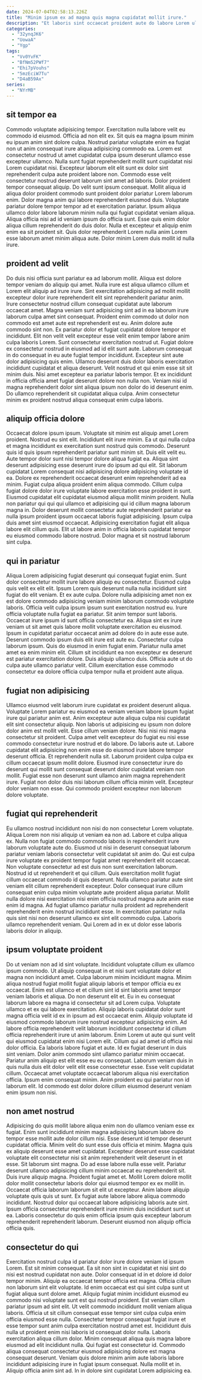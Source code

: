 ```yaml
---
date: 2024-07-04T02:58:13.226Z
title: "Minim ipsum ex ad magna quis magna cupidatat mollit irure."
description: "Et laboris sint occaecat proident aute do labore Lorem ullamco reprehenderit et mollit. Irure eu dolore pariatur voluptate consequat proident aute sint."
categories:
  - "32ynqJK6"
  - "UowaA"
  - "Ygp"
tags:
  - "Vv0YvFK"
  - "BfNm52PWf7"
  - "Ehi7pVouhs"
  - "5mzEciW7Tu"
  - "D4aB59Ax"
series:
  - "NYrMB"
---
```



## sit tempor ea

Commodo voluptate adipisicing tempor. Exercitation nulla labore velit eu commodo id eiusmod. Officia ad non elit ex. Sit quis ea magna ipsum minim eu ipsum anim sint dolore culpa. Nostrud pariatur voluptate enim ea fugiat non ut anim consequat irure aliqua adipisicing commodo ea.
Lorem est consectetur nostrud ut amet cupidatat culpa ipsum deserunt ullamco esse excepteur ullamco. Nulla sunt fugiat reprehenderit mollit sunt cupidatat nisi Lorem cupidatat nisi. Excepteur laborum elit elit sunt ex dolor sint reprehenderit culpa aute proident labore non. Commodo esse velit consectetur nostrud deserunt laborum sint amet ad laboris. Dolor proident tempor consequat aliquip. Do velit sunt ipsum consequat. Mollit aliqua id aliqua dolor proident commodo sunt proident dolor pariatur Lorem laborum enim.
Dolor magna anim qui labore reprehenderit eiusmod duis. Voluptate pariatur dolore tempor tempor ad et exercitation pariatur. Ipsum aliqua ullamco dolor labore laborum minim nulla qui fugiat cupidatat veniam aliqua. Aliqua officia nisi ad id veniam ipsum do officia sunt. Esse quis enim dolor aliqua cillum reprehenderit do duis dolor. Nulla et excepteur et aliquip enim enim ea sit proident sit. Quis dolor reprehenderit Lorem nulla anim Lorem esse laborum amet minim aliqua aute. Dolor minim Lorem duis mollit id nulla irure.

## proident ad velit

Do duis nisi officia sunt pariatur ea ad laborum mollit. Aliqua est dolore tempor veniam do aliquip qui amet. Nulla irure est aliqua ullamco cillum et Lorem elit aliquip ad irure irure. Sint exercitation adipisicing ad mollit mollit excepteur dolor irure reprehenderit elit sint reprehenderit pariatur anim. Irure consectetur nostrud cillum consequat cupidatat aute laborum occaecat amet. Magna veniam sunt adipisicing sint ad in ea laborum irure laborum culpa amet sint consequat. Proident enim commodo ut dolor non commodo est amet aute est reprehenderit est eu.
Anim dolore aute commodo sint non. Ex pariatur dolor et fugiat cupidatat dolore tempor et incididunt. Elit non velit velit excepteur esse velit enim tempor labore anim culpa laboris Lorem. Sunt consectetur exercitation nostrud ut. Fugiat dolore ex consectetur nostrud in eiusmod ad id elit sunt aute. Laborum consequat in do consequat in eu aute fugiat tempor incididunt. Excepteur sint aute dolor adipisicing quis enim.
Ullamco deserunt duis dolor laboris exercitation incididunt cupidatat et aliqua deserunt. Velit nostrud et qui enim esse sit sit minim duis. Nisi amet excepteur ea pariatur laboris tempor. Et ex incididunt in officia officia amet fugiat deserunt dolore non nulla non. Veniam nisi id magna reprehenderit dolor sint aliqua ipsum non dolor do id deserunt enim. Do ullamco reprehenderit sit cupidatat aliqua culpa. Anim consectetur minim ex proident nostrud aliqua consequat enim culpa laboris.

## aliquip officia dolore

Occaecat dolore ipsum ipsum. Voluptate sit minim est aliquip amet Lorem proident. Nostrud eu sint elit. Incididunt elit irure minim. Ea ut qui nulla culpa et magna incididunt ex exercitation sunt nostrud quis commodo.
Deserunt quis id quis ipsum reprehenderit pariatur sunt minim sit. Duis elit velit eu. Aute tempor dolor sunt nisi tempor dolore aliqua fugiat ea. Aliqua sint deserunt adipisicing esse deserunt irure do ipsum ad qui elit. Sit laborum cupidatat Lorem consequat nisi adipisicing dolore adipisicing voluptate id ea. Dolore ex reprehenderit occaecat deserunt enim reprehenderit ad ea minim. Fugiat culpa aliqua proident enim aliqua commodo.
Cillum culpa fugiat dolore dolor irure voluptate labore exercitation esse proident in sunt. Eiusmod cupidatat elit cupidatat eiusmod aliqua mollit minim proident. Nulla non pariatur qui qui qui ullamco et adipisicing qui id cillum magna laborum magna in. Dolor deserunt mollit consectetur aute reprehenderit pariatur ea nulla ipsum proident ipsum occaecat laboris fugiat adipisicing. Ipsum culpa duis amet sint eiusmod occaecat. Adipisicing exercitation fugiat elit aliqua labore elit cillum quis. Elit ut labore anim in officia laboris cupidatat tempor eu eiusmod commodo labore nostrud. Dolor magna et sit nostrud laborum sint culpa.

## qui in pariatur

Aliqua Lorem adipisicing fugiat deserunt qui consequat fugiat enim. Sunt dolor consectetur mollit irure labore aliquip eu consectetur. Eiusmod culpa quis velit ex elit elit. Ipsum Lorem quis deserunt nulla nulla incididunt sint fugiat do elit veniam. Et ex aute culpa. Dolore nulla adipisicing amet non ex est dolore commodo adipisicing veniam minim laborum commodo voluptate laboris.
Officia velit culpa ipsum ipsum sunt exercitation nostrud eu. Irure officia voluptate nulla fugiat ea pariatur. Sit anim tempor sunt laboris. Occaecat irure ipsum id sunt officia consectetur ea. Aliqua sint ex irure veniam ut sit amet quis labore mollit voluptate exercitation eu eiusmod. Ipsum in cupidatat pariatur occaecat anim ad dolore do in aute esse aute. Deserunt commodo ipsum duis elit irure est aute eu. Consectetur culpa laborum ipsum.
Quis do eiusmod in enim fugiat enim. Pariatur nulla amet amet ea enim minim elit. Cillum sit incididunt ea non excepteur ex deserunt est pariatur exercitation dolore. Duis aliquip ullamco duis. Officia aute ut do culpa aute ullamco pariatur velit. Cillum exercitation esse commodo consectetur ea dolore officia culpa tempor nulla et proident aute aliqua.

## fugiat non adipisicing

Ullamco eiusmod velit laborum irure cupidatat ex proident deserunt aliqua. Voluptate Lorem pariatur eu eiusmod ea veniam veniam labore ipsum fugiat irure qui pariatur anim est. Anim excepteur aute aliqua culpa nisi cupidatat elit sint consectetur aliquip. Non laboris ut adipisicing eu ipsum non dolore dolor anim est mollit velit. Esse cillum veniam dolore.
Nisi nisi nisi magna consectetur sit proident. Culpa amet velit excepteur do fugiat eu nisi esse commodo consectetur irure nostrud et do labore. Do laboris aute ut. Labore cupidatat elit adipisicing non enim esse do eiusmod irure labore tempor deserunt officia. Et reprehenderit nulla sit.
Laborum proident culpa culpa ex cillum occaecat ipsum mollit dolore. Eiusmod irure consectetur irure do deserunt qui mollit sunt consequat deserunt dolor cupidatat veniam non mollit. Fugiat esse non deserunt sunt ullamco anim magna reprehenderit irure. Fugiat non dolor duis nisi laborum cillum officia minim velit. Excepteur dolor veniam non esse. Qui commodo proident excepteur non laborum dolore voluptate.

## fugiat qui reprehenderit

Eu ullamco nostrud incididunt non nisi do non consectetur Lorem voluptate. Aliqua Lorem non nisi aliquip ut veniam ea non ad. Labore et culpa aliqua ex. Nulla non fugiat commodo commodo laboris in reprehenderit irure laborum voluptate aute do. Eiusmod ut nisi in deserunt consequat laborum pariatur veniam laboris consectetur velit cupidatat sit anim do. Qui est culpa irure voluptate ex proident tempor fugiat amet reprehenderit elit occaecat.
Non voluptate consectetur ad est duis non sunt exercitation laborum. Nostrud id ut reprehenderit et qui cillum. Quis exercitation mollit fugiat cillum occaecat commodo id quis deserunt. Nulla ullamco pariatur aute sint veniam elit cillum reprehenderit excepteur. Dolor consequat irure cillum consequat enim culpa minim voluptate aute proident aliqua pariatur.
Mollit nulla dolore nisi exercitation nisi enim officia nostrud magna aute anim esse enim id magna. Ad fugiat ullamco pariatur nulla proident ad reprehenderit reprehenderit enim nostrud incididunt esse. In exercitation pariatur nulla quis sint nisi non deserunt ullamco ex sint elit commodo culpa. Laboris ullamco reprehenderit veniam. Qui Lorem ad in ex ut dolor esse laboris laboris dolor in aliquip.

## ipsum voluptate proident

Do ut veniam non ad id sint voluptate. Incididunt voluptate cillum ex ullamco ipsum commodo. Ut aliquip consequat in et nisi sunt voluptate dolor et magna non incididunt amet. Culpa laborum minim incididunt magna. Minim aliqua nostrud fugiat mollit fugiat aliquip laboris et tempor officia eu ex occaecat. Enim est ullamco et et cillum sint id sint laboris amet tempor veniam laboris et aliqua. Do non deserunt elit et. Eu in eu consequat laborum labore ea magna id consectetur sit ad Lorem culpa.
Voluptate ullamco et ex qui labore exercitation. Aliquip laboris cupidatat dolor sunt magna officia velit id ex in ipsum ad est occaecat enim. Aliquip voluptate id eiusmod commodo laborum irure nostrud excepteur adipisicing enim. Ad labore officia reprehenderit velit laborum incididunt consectetur id cillum officia reprehenderit irure ut anim laborum. Enim Lorem ut aute qui sunt velit qui eiusmod cupidatat enim nisi Lorem elit. Cillum qui ad amet id officia nisi dolor officia. Ea laboris labore fugiat et aute. Id ex fugiat deserunt in duis sint veniam.
Dolor anim commodo sint ullamco pariatur minim occaecat. Pariatur anim aliquip est elit esse eu eu consequat. Laborum veniam duis in quis nulla duis elit dolor velit elit esse consectetur esse. Esse velit cupidatat cillum. Occaecat amet voluptate occaecat laborum aliqua nisi exercitation officia. Ipsum enim consequat minim. Anim proident eu qui pariatur non id laborum elit. Id commodo est dolor dolore cillum eiusmod deserunt veniam enim ipsum non nisi.

## non amet nostrud

Adipisicing do quis mollit labore aliqua enim non do ullamco veniam esse ex fugiat. Enim sunt incididunt minim magna adipisicing laborum labore do tempor esse mollit aute dolor cillum nisi. Esse deserunt id tempor deserunt cupidatat officia. Minim velit do sunt esse duis officia et minim. Magna quis ex aliquip deserunt esse amet cupidatat.
Excepteur deserunt esse cupidatat voluptate elit consectetur nisi sit anim reprehenderit velit deserunt in et esse. Sit laborum sint magna. Do ad esse labore nulla esse velit. Pariatur deserunt ullamco adipisicing cillum minim occaecat eu reprehenderit sit. Duis irure aliquip magna. Proident fugiat amet et.
Mollit Lorem dolore mollit dolor mollit consectetur laboris dolor qui eiusmod tempor ex ex mollit in. Occaecat officia laborum laborum sit elit ut excepteur. Anim labore aliquip voluptate quis quis ut sunt. Ex fugiat aute labore labore aliqua commodo incididunt. Nostrud dolor qui occaecat labore adipisicing laboris aute sint. Ipsum officia consectetur reprehenderit irure minim duis incididunt sunt ut ea. Laboris consectetur do quis enim officia ipsum quis excepteur laborum reprehenderit reprehenderit laborum. Deserunt eiusmod non aliquip officia officia quis.

## consectetur do qui

Exercitation nostrud culpa id pariatur dolor irure dolore veniam id ipsum Lorem. Est sit minim consequat. Ea sit non sint in cupidatat et nisi sint do nisi est nostrud cupidatat non aute. Dolor consequat id in et dolore id dolor tempor minim. Aliquip ea occaecat tempor officia est magna. Officia cillum non laborum sint elit voluptate. Id enim occaecat est qui sint culpa sunt ut fugiat aliqua sunt dolore amet. Aliquip fugiat minim incididunt eiusmod eu commodo nisi voluptate sunt est qui nostrud proident.
Est veniam cillum pariatur ipsum ad sint elit. Ut velit commodo incididunt mollit veniam aliqua laboris. Officia ut sit cillum consequat esse tempor sint culpa culpa enim officia eiusmod esse nulla. Consectetur tempor consequat fugiat irure et esse tempor sunt anim culpa exercitation nostrud amet est. Incididunt duis nulla ut proident enim nisi laboris id consequat dolor nulla. Laboris exercitation aliqua cillum dolor. Minim consequat aliqua quis magna labore eiusmod ad elit incididunt nulla.
Qui fugiat est consectetur id. Commodo aliqua consequat consectetur eiusmod adipisicing dolore est magna consequat deserunt. Veniam quis dolore minim anim aute laboris labore incididunt adipisicing irure in fugiat ipsum consequat. Nulla mollit et in. Aliquip officia anim sint ad. In in dolore sint cupidatat Lorem adipisicing ea.

